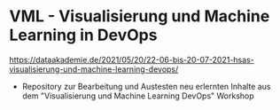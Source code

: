 # VML - Visualisierung und Machine Learning in DevOps

https://dataakademie.de/2021/05/20/22-06-bis-20-07-2021-hsas-visualisierung-und-machine-learning-devops/
 - Repository zur Bearbeitung und Austesten neu erlernten Inhalte aus dem "Visualisierung und Machine Learning DevOps" Workshop
